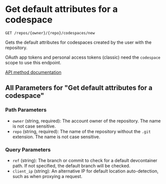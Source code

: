 # Get default attributes for a codespace

`GET /repos/{owner}/{repo}/codespaces/new`

Gets the default attributes for codespaces created by the user with the repository.

OAuth app tokens and personal access tokens (classic) need the `codespace` scope to use this endpoint.

[API method documentation](https://docs.github.com/rest/codespaces/codespaces#get-default-attributes-for-a-codespace)

## All Parameters for "Get default attributes for a codespace"

### Path Parameters

- `owner` (string, required): The account owner of the repository. The name is not case sensitive.
- `repo` (string, required): The name of the repository without the `.git` extension. The name is not case sensitive.
### Query Parameters

- `ref` (string): The branch or commit to check for a default devcontainer path. If not specified, the default branch will be checked.
- `client_ip` (string): An alternative IP for default location auto-detection, such as when proxying a request.